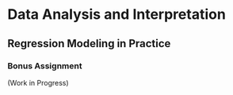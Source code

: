 # Data Analysis and Interpretation

## Regression Modeling in Practice

### Bonus Assignment

(Work in Progress)
